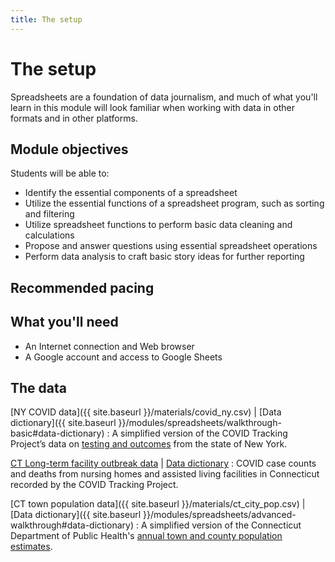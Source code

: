 ```yaml
---
title: The setup
---
```


# The setup

Spreadsheets are a foundation of data journalism, and much of what you'll learn in this module will look familiar when working with data in other formats and in other platforms.

## Module objectives

Students will be able to:
* Identify the essential components of a spreadsheet
* Utilize the essential functions of a spreadsheet program, such as sorting and filtering
* Utilize spreadsheet functions to perform basic data cleaning and calculations
* Propose and answer questions using essential spreadsheet operations
* Perform data analysis to craft basic story ideas for further reporting

## Recommended pacing

## What you'll need

* An Internet connection and Web browser
* A Google account and access to Google Sheets

## The data

[NY COVID data]({{ site.baseurl }}/materials/covid_ny.csv) | [Data dictionary]({{ site.baseurl }}/modules/spreadsheets/walkthrough-basic#data-dictionary)
: A simplified version of the COVID Tracking Project’s data on [testing and outcomes](https://explore.covidtracking.com/state/ny/index.html) from the state of New York.

[CT Long-term facility outbreak data](https://explore.covidtracking.com/state/ct/ltc/facilities.html) | [Data dictionary](https://explore.covidtracking.com/field-definitions/ltc-facility/index.html)
: COVID case counts and deaths from nursing homes and assisted living facilities in Connecticut recorded by the COVID Tracking Project.

[CT town population data]({{ site.baseurl }}/materials/ct_city_pop.csv) | [Data dictionary]({{ site.baseurl }}/modules/spreadsheets/advanced-walkthrough#data-dictionary)
: A simplified version of the Connecticut Department of Public Health's [annual town and county population estimates](https://portal.ct.gov/DPH/Health-Information-Systems--Reporting/Population/Annual-Town-and-County-Population-for-Connecticut).